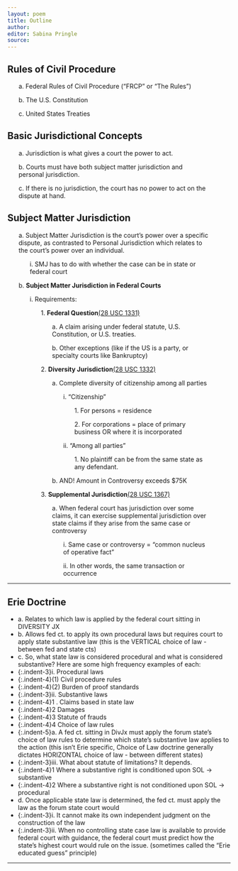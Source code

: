 ```yaml
---
layout: poem
title: Outline
author:
editor: Sabina Pringle
source:
---
```


## Rules of Civil Procedure

<p style="margin-left:5%; margin-right:10%;">a. Federal Rules of Civil Procedure (“FRCP” or “The Rules”)</p>

<p style="margin-left:5%; margin-right:10%;">b. The U.S. Constitution</p>

<p style="margin-left:5%; margin-right:10%;">c. United States Treaties</p>

## Basic Jurisdictional Concepts

<p style="margin-left:5%; margin-right:10%;">a.	Jurisdiction is what gives a court the power to act.</p>

<p style="margin-left:5%; margin-right:10%;">b.	Courts must have both subject matter jurisdiction and personal jurisdiction.</p>

<p style="margin-left:5%; margin-right:10%;">c.	If there is no jurisdiction, the court has no power to act on the dispute at hand.</p>

## Subject Matter Jurisdiction

<p style="margin-left:5%; margin-right:10%;">a.	Subject Matter Jurisdiction is the court’s power over a specific dispute, as contrasted to Personal Jurisdiction which relates to the court’s power over an individual.</p>

<p style="margin-left:10%; margin-right:10%;">i.	SMJ has to do with whether the case can be in state or federal court</p>

<p style="margin-left:5%; margin-right:10%;">b. <b>Subject Matter Jurisdiction in Federal Courts</b></p>

<p style="margin-left:10%; margin-right:10%;">i. Requirements:</p>

<p style="margin-left:15%; margin-right:10%;">1.	<b>Federal Question</b><a href="https://www.law.cornell.edu/uscode/text/28/1331">(28 USC 1331)</a></p>

<p style="margin-left:20%; margin-right:10%;">a.	A claim arising under federal statute, U.S. Constitution, or U.S. treaties.</p>

<p style="margin-left:20%; margin-right:10%;">b.	Other exceptions (like if the US is a party, or specialty courts like Bankruptcy)</p>

<p style="margin-left:15%; margin-right:10%;">2.	<b>Diversity Jurisdiction</b><a href="https://www.law.cornell.edu/uscode/text/28/1332">(28 USC 1332)</a></p>

<p style="margin-left:20%; margin-right:10%;">a.	Complete diversity of citizenship among all parties</p>

<p style="margin-left:25%; margin-right:10%;">i.	“Citizenship”</p>

<p style="margin-left:30%; margin-right:10%;">1.	For persons = residence</p>

<p style="margin-left:30%; margin-right:10%;">2.	For corporations = place of primary business OR where it is incorporated</p>

<p style="margin-left:25%; margin-right:10%;">ii.	“Among all parties”</p>

<p style="margin-left:30%; margin-right:10%;">1.	No plaintiff can be from the same state as any defendant.</p>

<p style="margin-left:20%; margin-right:10%;">b.	AND! Amount in Controversy exceeds $75K</p>

<p style="margin-left:15%; margin-right:10%;">3.	<b>Supplemental Jurisdiction</b><a href="https://www.law.cornell.edu/uscode/text/28/1367">(28 USC 1367)</a></p>

<p style="margin-left:20%; margin-right:10%;">a.	When federal court has jurisdiction over some claims, it can exercise supplemental jurisdiction over state claims if they arise from the same case or controversy</p>

<p style="margin-left:25%; margin-right:10%;">i.	Same case or controversy = “common nucleus of operative fact”</p>

<p style="margin-left:25%; margin-right:10%;">ii.	In other words, the same transaction or occurrence</p>

---

## Erie Doctrine

- a.	Relates to which law is applied by the federal court sitting in DIVERSITY JX
- b.	Allows fed ct. to apply its own procedural laws but requires court to apply state substantive law (this is the VERTICAL choice of law - between fed and state cts)
- c.	So, what state law is considered procedural and what is considered substantive? Here are some high frequency examples of each:
- {:.indent-3}i.	Procedural laws
- {:.indent-4}(1)	Civil procedure rules
- {:.indent-4}(2)	Burden of proof standards
- {:.indent-3}ii.	Substantive laws
- {:.indent-4}1	. Claims based in state law
- {:.indent-4}2	Damages
- {:.indent-4}3	Statute of frauds
- {:.indent-4}4	Choice of law rules
- {:.indent-5}a.	A fed ct. sitting in DivJx must apply the forum state’s choice of law rules to determine which state’s substantive law applies to the action (this isn’t Erie specific, Choice of Law doctrine generally dictates HORIZONTAL choice of law - between different states)
- {:.indent-3}iii.	What about statute of limitations? It depends.
- {:.indent-4}1	Where a substantive right is conditioned upon SOL -> substantive
- {:.indent-4}2	Where a substantive right is not conditioned upon SOL -> procedural
- d.	Once applicable state law is determined, the fed ct. must apply the law as the forum state court would        
- {:.indent-3}i.	It cannot make its own independent judgment on the construction of the law
- {:.indent-3}ii.	When no controlling state case law is available to provide federal court with guidance, the federal court must predict how the state’s highest court would rule on the issue. (sometimes called the “Erie educated guess” principle)

---
